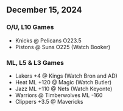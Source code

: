 ## December 15, 2024
### O/U, L10 Games
* Knicks @ Pelicans O223.5
* Pistons @ Suns O225 (Watch Booker)
### ML, L5 & L3 Games
* Lakers +4 @ Kings (Watch Bron and AD)
* Heat ML +120 @ Magic (Watch Butler)
* Jazz ML +110 @ Nets (Watch Keyonte)
* Warriors @ Timberwolves ML -160
* Clippers +3.5 @ Mavericks